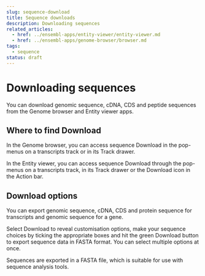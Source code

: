 ```yaml
---
slug: sequence-download
title: Sequence downloads
description: Downloading sequences
related_articles:
  - href: ../ensembl-apps/entity-viewer/entity-viewer.md
  - href: ../ensembl-apps/genome-browser/browser.md
tags:
  - sequence
status: draft
---
```


# Downloading sequences

You can download genomic sequence, cDNA, CDS and peptide sequences from the Genome browser and Entity viewer apps.

## Where to find Download 

In the Genome browser, you can access sequence Download in the pop-menus on a transcripts track or in its Track drawer.

In the Entity viewer, you can access sequence Download through the pop-menus on a transcripts track, in its Track drawer or the Download icon in the Action bar.

## Download options

You can export genomic sequence, cDNA, CDS and protein sequence for transcripts and genomic sequence for a gene.

Select Download to reveal customisation options, make your sequence choices by ticking the appropriate boxes and hit the green Download button to export sequence data in FASTA format. You can select multiple options at once.

Sequences are exported in a FASTA file, which is suitable for use with sequence analysis tools.

